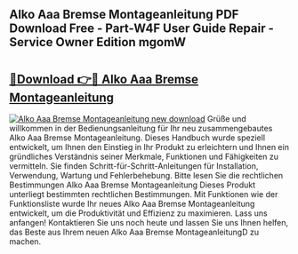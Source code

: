 ## Alko Aaa Bremse Montageanleitung PDF Download Free - Part-W4F User Guide Repair - Service Owner Edition mgomW

# <h2><a href="http://df6gn4.blite.top/?on=Alko+Aaa+Bremse+Montageanleitung">🔗Download 👉🔴 Alko Aaa Bremse Montageanleitung</a></h2>

[![Alko Aaa Bremse Montageanleitung new download](https://i.imgur.com/lujVjoI.png)](http://df6gn4.blite.top/?on=Alko+Aaa+Bremse+Montageanleitung)
Grüße und willkommen in der Bedienungsanleitung für Ihr neu zusammengebautes Alko Aaa Bremse Montageanleitung. Dieses Handbuch wurde speziell entwickelt, um Ihnen den Einstieg in Ihr Produkt zu erleichtern und Ihnen ein gründliches Verständnis seiner Merkmale, Funktionen und Fähigkeiten zu vermitteln. Sie finden Schritt-für-Schritt-Anleitungen für Installation, Verwendung, Wartung und Fehlerbehebung. Bitte lesen Sie die rechtlichen Bestimmungen Alko Aaa Bremse Montageanleitung Dieses Produkt unterliegt bestimmten rechtlichen Bestimmungen. Mit Funktionen wie der Funktionsliste wurde Ihr neues Alko Aaa Bremse Montageanleitung entwickelt, um die Produktivität und Effizienz zu maximieren. Lass uns anfangen! Kontaktieren Sie uns noch heute und lassen Sie uns Ihnen helfen, das Beste aus Ihrem neuen Alko Aaa Bremse MontageanleitungD zu machen.
